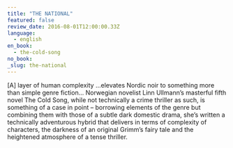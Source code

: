 ```yaml
---
title: "THE NATIONAL"
featured: false
review_date: 2016-08-01T12:00:00.33Z
language:
  - english
en_book:
  - the-cold-song
no_book:
_slug: the-national
---
```


[A] layer of human complexity …elevates Nordic noir to something more than simple genre fiction… Norwegian novelist Linn ­Ullmann’s masterful fifth novel The Cold Song, while not technically a crime thriller as such, is something of a case in point – borrowing elements of the genre but combining them with those of a subtle dark domestic drama, she’s written a technically adventurous hybrid that delivers in terms of complexity of characters, the darkness of an original Grimm’s fairy tale and the heightened atmosphere of a tense thriller.

